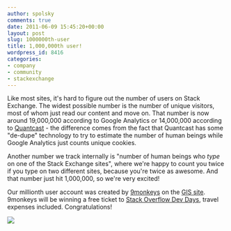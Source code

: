 ```yaml
---
author: spolsky
comments: true
date: 2011-06-09 15:45:20+00:00
layout: post
slug: 1000000th-user
title: 1,000,000th user!
wordpress_id: 8416
categories:
- company
- community
- stackexchange
---
```


Like most sites, it's hard to figure out the number of users on Stack Exchange. The widest possible number is the number of unique visitors, most of whom just read our content and move on. That number is now around 19,000,000 according to Google Analytics or 14,000,000 according to [Quantcast](http://www.quantcast.com/p-c1rF4kxgLUzNc#) - the difference comes from the fact that Quantcast has some "de-dupe" technology to try to estimate the number of human beings while Google Analytics just counts unique cookies.

Another number we track internally is "number of human beings who _type_ on one of the Stack Exchange sites", where we're happy to count you twice if you type on two different sites, because you're twice as awesome. And that number just hit 1,000,000, so we're very excited!

Our millionth user account was created by [9monkeys](http://stackexchange.com/users/48d53062-1f52-4b00-b288-fac97414df53?tab=top) on the [GIS site](http://gis.stackexchange.com). 9monkeys will be winning a free ticket to [Stack Overflow Dev Days](http://devdays.stackoverflow.com/), travel expenses included. Congratulations!

[![](http://blog.stackoverflow.com/wp-content/uploads/1000000users.png)](http://stackexchange.com/sites)

